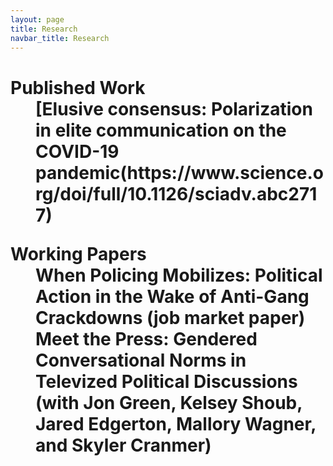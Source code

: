 ```yaml
---
layout: page
title: Research
navbar_title: Research
---
```


<h1 Heading 1 />

<dl>
  <dt>Published Work </dt>
  <dd>[Elusive consensus: Polarization in elite communication on the COVID-19 pandemic(https://www.science.org/doi/full/10.1126/sciadv.abc2717) </dd>
</dl>

<dl>
  <dt>Working Papers </dt>
  <dd>When Policing Mobilizes: Political Action in the Wake of Anti-Gang Crackdowns (job market paper) </dd>
  <dd>Meet the Press: Gendered Conversational Norms in Televized Political Discussions (with Jon Green, Kelsey Shoub, Jared Edgerton, Mallory Wagner, and Skyler Cranmer) </dd>
</dl>









